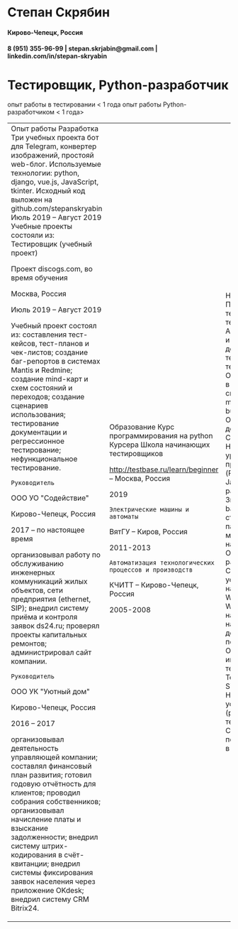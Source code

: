 
Степан Скрябин
==============
<h4>Кирово-Чепецк, Россия</h4>

<h4>8 (951) 355-96-99 | stepan.skrjabin@gmail.com | linkedin.com/in/stepan-skryabin</h4>



Тестировщик, Python-разработчик
===============================

опыт работы в тестировании < 1 года
опыт работы Python-разработчиком < 1 года>

<table>
    <tr>
        <td>Опыт работы
            Разработка
    Три учебных проекта бот для Telegram, конвертер изображений, простояй web-блог. Используемые технологии: python, django, vue.js, JavaScript, tkinter. Исходный код выложен на github.com/stepanskryabin
    Июль 2019 – Август 2019
    Учебные проекты состояли из:
    Тестировщик (учебный проект)

Проект discogs.com, во время обучения

Москва, Россия

Июль 2019 – Август 2019

Учебный проект состоял из: составления тест-кейсов, тест-планов и чек-листов; создание баг-репортов в системах Mantis и Redmine; создание mind-карт и схем состояний и переходов; создание сценариев использования; тестирование документации и регрессионное тестирование; нефункциональное тестирование.

    Руководитель

ООО УО "Содействие"

Кирово-Чепецк, Россия

2017 – по настоящее время

организовывал работу по обслуживанию инженерных коммуникаций жилых объектов, сети предприятия (ethernet, SIP); внедрил систему приёма и контроля заявок ds24.ru; проверял проекты капитальных ремонтов; администрировал сайт компании.

    Руководитель

ООО УК "Уютный дом"

Кирово-Чепецк, Россия

2016 – 2017

организовывал деятельность управляющей компании; составлял финансовый план развития; готовил годовую отчётность для клиентов; проводил собрания собственников; организовывал начисление платы и взыскание задолженности; внедрил систему штрих-кодирования в счёт-квитанции; внедрил системы фиксирования заявок населения через приложение OKdesk; внедрил систему CRM Bitrix24.

</td>
        <td>Образование
            Курс программирования на python
    Курсера
    Школа начинающих тестировщиков

http://testbase.ru/learn/beginner – Москва, Россия

2019

    Электрические машины и автоматы

ВятГУ – Киров, Россия

2011-2013

    Автоматизация технологических процессов и производств

КЧИТТ – Кирово-Чепецк, Россия

2005-2008</td>
        <td>Навыки
            Проектирование тестов и основы тест-дизайна
    Анализ требований и тестирование документации, терминология в тестировании
    Оформление багов в баг-трекинговой системе (jira, mantis, redmine, bugzilla)
    Оформление документации в Confluence
    Начальный уровень программирования (Python, JavaScript)
    Навыки работы с Git
    Знание Linux - bash, файловая структура, пакетные менеджеры, настройка служб
    Основы веб-разработки CSS/HTML, установка/ настройка Wordpress.
    Знание Windows - настройка служб, настройка прав доступа пользователей,
    Опыт работы с инструментами тест-менеджмента TestLink, TestRail, Sitechco
    Настройка сетевых устройств (роутеры, sip-телефоны.
    Самостоятельный поиск информации в man-page</td>
    <td>1</td>
    <td>2</td>
    <td>3</td>
    </tr>
</table>
</body>
</html>